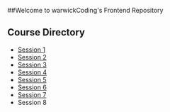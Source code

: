 ##Welcome to warwickCoding's Frontend Repository

Course Directory
----------------

- [Session 1][1]
- [Session 2][2]
- [Session 3][3]
- [Session 4][4]
- [Session 5][5]
- [Session 6][6]
- [Session 7][7]
- Session 8

[1]: /session_1
[2]: /session_2
[3]: /session_3
[4]: /session_4
[5]: /session_5
[6]: /session_6
[7]: /session_7
